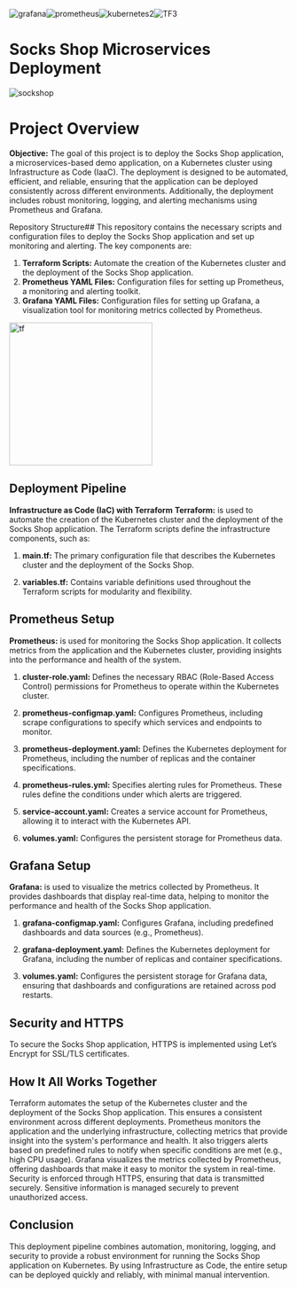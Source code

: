 

![grafana](https://github.com/user-attachments/assets/0d8aad2d-f398-4960-b483-09ebafb90ae2)![prometheus](https://github.com/user-attachments/assets/00476a50-156b-4aae-88f3-27fe3b7c28b5)![kubernetes2](https://github.com/user-attachments/assets/e7f64058-d01c-4384-8749-5feac1c24d39)![TF3](https://github.com/user-attachments/assets/f0a6b3ec-f6d4-4d32-bc66-851b1a9e338a)






# Socks Shop Microservices Deployment

![sockshop](https://github.com/user-attachments/assets/8c47341f-27cd-44bf-91fe-337a008289b9)


# Project Overview
**Objective:** The goal of this project is to deploy the Socks Shop application, a microservices-based demo application, on a Kubernetes cluster using Infrastructure as Code (IaaC). The deployment is designed to be automated, efficient, and reliable, ensuring that the application can be deployed consistently across different environments. Additionally, the deployment includes robust monitoring, logging, and alerting mechanisms using Prometheus and Grafana.

Repository Structure##
This repository contains the necessary scripts and configuration files to deploy the Socks Shop application and set up monitoring and alerting. The key components are:

1. **Terraform Scripts:** Automate the creation of the Kubernetes cluster and the deployment of the Socks Shop application.
2. **Prometheus YAML Files:** Configuration files for setting up Prometheus, a monitoring and alerting toolkit.
3. **Grafana YAML Files:** Configuration files for setting up Grafana, a visualization tool for monitoring metrics collected by Prometheus.

<img width="258" alt="tf" src="https://github.com/user-attachments/assets/39d524c7-08ed-44ce-bfde-062c43ea40f8">


## Deployment Pipeline
**Infrastructure as Code (IaC) with Terraform**
**Terraform:** is used to automate the creation of the Kubernetes cluster and the deployment of the Socks Shop application. The Terraform scripts define the infrastructure components, such as:

1. **main.tf:** The primary configuration file that describes the Kubernetes cluster and the deployment of the Socks Shop.

2. **variables.tf:** Contains variable definitions used throughout the Terraform scripts for modularity and flexibility.

## Prometheus Setup
**Prometheus:** is used for monitoring the Socks Shop application. It collects metrics from the application and the Kubernetes cluster, providing insights into the performance and health of the system.

1. **cluster-role.yaml:** Defines the necessary RBAC (Role-Based Access Control) permissions for Prometheus to operate within the Kubernetes cluster.

2. **prometheus-configmap.yaml:** Configures Prometheus, including scrape configurations to specify which services and endpoints to monitor.
   
4. **prometheus-deployment.yaml:** Defines the Kubernetes deployment for Prometheus, including the number of replicas and the container specifications.

5. **prometheus-rules.yml:** Specifies alerting rules for Prometheus. These rules define the conditions under which alerts are triggered.

6. **service-account.yaml:** Creates a service account for Prometheus, allowing it to interact with the Kubernetes API.

7. **volumes.yaml:** Configures the persistent storage for Prometheus data.

## Grafana Setup
**Grafana:** is used to visualize the metrics collected by Prometheus. It provides dashboards that display real-time data, helping to monitor the performance and health of the Socks Shop application.

1. **grafana-configmap.yaml:** Configures Grafana, including predefined dashboards and data sources (e.g., Prometheus).

2. **grafana-deployment.yaml:** Defines the Kubernetes deployment for Grafana, including the number of replicas and container specifications.

3. **volumes.yaml:** Configures the persistent storage for Grafana data, ensuring that dashboards and configurations are retained across pod restarts.
   
## Security and HTTPS
To secure the Socks Shop application, HTTPS is implemented using Let’s Encrypt for SSL/TLS certificates.

## How It All Works Together
Terraform automates the setup of the Kubernetes cluster and the deployment of the Socks Shop application. This ensures a consistent environment across different deployments.
Prometheus monitors the application and the underlying infrastructure, collecting metrics that provide insight into the system's performance and health. It also triggers alerts based on predefined rules to notify when specific conditions are met (e.g., high CPU usage).
Grafana visualizes the metrics collected by Prometheus, offering dashboards that make it easy to monitor the system in real-time.
Security is enforced through HTTPS, ensuring that data is transmitted securely. Sensitive information is managed securely to prevent unauthorized access.

## Conclusion 
This deployment pipeline combines automation, monitoring, logging, and security to provide a robust environment for running the Socks Shop application on Kubernetes. By using Infrastructure as Code, the entire setup can be deployed quickly and reliably, with minimal manual intervention.



